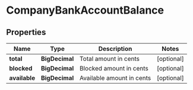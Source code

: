 

# CompanyBankAccountBalance


## Properties

| Name | Type | Description | Notes |
|------------ | ------------- | ------------- | -------------|
|**total** | **BigDecimal** | Total amount in cents |  [optional] |
|**blocked** | **BigDecimal** | Blocked amount in cents |  [optional] |
|**available** | **BigDecimal** | Available amount in cents |  [optional] |



